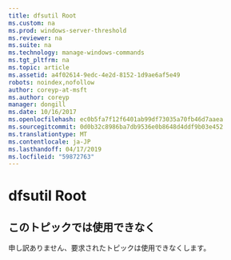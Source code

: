 ```yaml
---
title: dfsutil Root
ms.custom: na
ms.prod: windows-server-threshold
ms.reviewer: na
ms.suite: na
ms.technology: manage-windows-commands
ms.tgt_pltfrm: na
ms.topic: article
ms.assetid: a4f02614-9edc-4e2d-8152-1d9ae6af5e49
robots: noindex,nofollow
author: coreyp-at-msft
ms.author: coreyp
manager: dongill
ms.date: 10/16/2017
ms.openlocfilehash: ec0b5fa7f12f6401ab99df73035a70fb46d7aaea
ms.sourcegitcommit: 0d0b32c8986ba7db9536e0b8648d4ddf9b03e452
ms.translationtype: MT
ms.contentlocale: ja-JP
ms.lasthandoff: 04/17/2019
ms.locfileid: "59872763"
---
```

# <a name="dfsutil-root"></a>dfsutil Root



## <a name="this-topic-is-no-longer-available"></a>このトピックでは使用できなく

申し訳ありません、要求されたトピックは使用できなくします。
